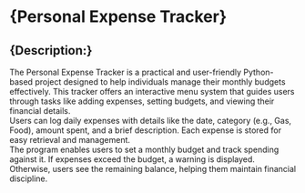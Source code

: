 <h1>{Personal  Expense  Tracker}</h1>

<h2>{Description:}</h2>
The Personal Expense Tracker is a practical and user-friendly Python-based project 
designed to help individuals manage their monthly budgets effectively. This tracker offers an 
interactive menu system that guides users through tasks like adding expenses, setting budgets, and 
viewing their financial details.
<br>
Users can log daily expenses with details like the date, category (e.g., Gas, Food), amount 
spent, and a brief description. Each expense is stored for easy retrieval and management.
<br>
The program enables users to set a monthly budget and track spending against it. If 
expenses exceed the budget, a warning is displayed. Otherwise, users see the remaining balance, 
helping them maintain financial discipline.
